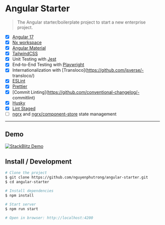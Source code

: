 # Angular Starter

> The Angular starter/boilerplate project to start a new enterprise project.

- [x] [Angular 17][angular]
- [x] [Nx workspace](https://nx.dev/)
- [x] [Angular Material](https://material.angular.io/)
- [x] [TailwindCSS][tailwind]
- [x] Unit Testing with [Jest](https://jestjs.io/)
- [x] End-to-End Testing with [Playwright](https://playwright.dev/)
- [x] Internationalization with [Transloco](https://github.com/jsverse/- transloco/)
- [x] [ESLint](https://eslint.org/)
- [x] [Prettier](https://prettier.io/)
- [x] [Commit Linting](https://github.com/conventional-changelog/- commitlint)
- [x] [Husky](https://typicode.github.io/husky/)
- [x] [Lint Staged](https://github.com/lint-staged/lint-staged)
- [ ] [ngrx][ngrx] and [ngrx/component-store][component-store] state management

[angular]: https://angular.io/
[ngrx]: https://ngrx.io/
[component-store]: https://ngrx.io/guide/component-store
[tailwind]: https://tailwindcss.com/

<hr>

## Demo

[![StackBlitz Demo](https://developer.stackblitz.com/img/open_in_stackblitz.svg)](https://github.com/nguyenphutrong/angular-starter)

## Install / Development

```bash
# Clone the project
$ git clone https://github.com/nguyenphutrong/angular-starter.git
$ cd angular-starter

# Install dependencies
$ npm install

# Start server
$ npm run start

# Open in browser: http://localhost:4200
```
